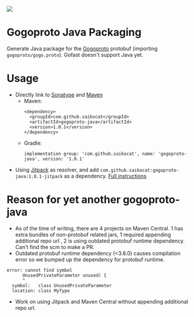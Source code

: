 [![](https://jitpack.io/v/saikocat/gogoproto-java.svg)](https://jitpack.io/#saikocat/gogoproto-java)

# Gogoproto Java Packaging
Generate Java package for the [Gogoproto](https://github.com/gogo/protobuf)
protobuf (importing `gogoproto/gogo.proto`). Gofast doesn't support Java yet.

# Usage
* Directly link to [Sonatype](https://ossindex.sonatype.org/component/pkg:maven/com.github.saikocat/gogoproto-java@1.0.1)
  and [Maven](https://repo1.maven.org/maven2/com/github/saikocat/gogoproto-java/)
  * Maven: 
    ```
    <dependency>
      <groupId>com.github.saikocat</groupId>
      <artifactId>gogoproto-java</artifactId>
      <version>1.0.1</version>
    </dependency>
    ```
  * Gradle:
    ```
    implementation group: 'com.github.saikocat', name: 'gogoproto-java', version: '1.0.1'
    ```
* Using [Jitpack](https://jitpack.io) as resolver, and add `com.github.saikocat:gogoproto-java:1.0.1-jitpack` as a dependency. [Full instructions](https://jitpack.io/#saikocat/gogoproto-java/1.0.1-jitpack)

# Reason for yet another gogoproto-java
* As of the time of writing, there are 4 projects on Maven Central. 1 has extra
  bundles of non-protobuf related jars, 1 required appending additional repo url
  , 2 is using outdated protobuf runtime dependency. Can't find the scm to make
  a PR.
* Outdated protobuf runtime dependency (<3.8.0) causes compilation error so we
  bumped up the dependency for protobuf runtime.
```
error: cannot find symbol
      UnusedPrivateParameter unused) {
      ^
  symbol:   class UnusedPrivateParameter
  location: class MyType
```
* Work on using Jitpack and Maven Central without appending additional repo url.
